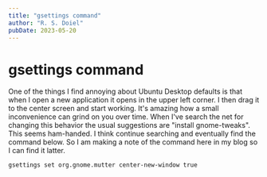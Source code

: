 ```yaml
---
title: "gsettings command"
author: "R. S. Doiel"
pubDate: 2023-05-20
---
```


# gsettings command

One of the things I find annoying about Ubuntu Desktop defaults is that when I open a new application it opens in the upper left corner. I then drag it to the center screen and start working. It's amazing how a small inconvenience can grind on you over time.  When I've search the net for changing this behavior the usual suggestions are "install gnome-tweaks". This seems ham-handed. I think continue searching and eventually find the command below. So I am making a note of the command here in my blog so I can find it latter.

~~~
gsettings set org.gnome.mutter center-new-window true
~~~

